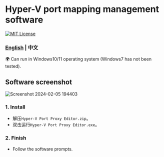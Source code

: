 # Hyper-V port mapping management software
[![MIT License](https://img.shields.io/badge/license-MIT-blue.svg?style=flat)](http://choosealicense.com/licenses/mit/)

### [English](README.md)  | 中文

🌍 Can run in Windows10/11 operating system (Windows7 has not been tested).

## Software screenshot
![Screenshot 2024-02-05 194403](https://github.com/YF-Eternal/Hyper-V-Port-Proxy-Editor/assets/97782472/d289fe50-a201-45f4-b993-22c97f3b2971)



### 1. Install
* 解压`Hyper-V Port Proxy Editor.zip`。
* 双击运行`Hyper-V Port Proxy Editor.exe`。

### 2. Finish
* Follow the software prompts.
